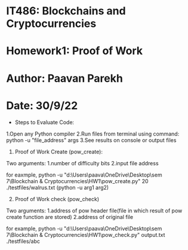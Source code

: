 # IT486:     Blockchains and Cryptocurrencies
# Homework1: Proof of Work
# Author:    Paavan Parekh
# Date:      30/9/22

* Steps to Evaluate Code: 

1.Open any Python compiler
2.Run files from terminal using command: python -u "file_address" args
3.See results on console or output files

1) Proof of Work Create (pow_create):

Two arguments:
1.number of difficulty bits
2.input file address

for eaxmple,
python -u "d:\Users\paava\OneDrive\Desktop\sem 7\Blockchain & Cryptocurrencies\HW1\pow_create.py" 20 ./testfiles/walrus.txt
(python -u <file address> arg1 arg2)

2) Proof of Work check (pow_check)

Two arguments:
1.address of pow header file(file in which result of pow create function are stored)
2.address of original file

for example,
python -u "d:\Users\paava\OneDrive\Desktop\sem 7\Blockchain & Cryptocurrencies\HW1\pow_check.py"  output.txt ./testfiles/abc 
